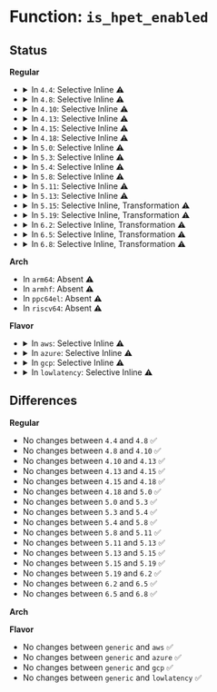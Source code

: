 # Function: <code>is_hpet_enabled</code>

## Status
<b>Regular</b>
<ul>
<li>
<details>
<summary>In <code>4.4</code>: Selective Inline ⚠️</summary>

```c
int is_hpet_enabled();
```

**Collision:** Unique Global

**Inline:** Selective

**Transformation:** False

**Instances:**

```
In arch/x86/kernel/hpet.c (ffffffff81061fe5)
Location: arch/x86/kernel/hpet.c:133
Inline: True
Inline callers:
  - arch/x86/kernel/hpet.c:hpet_register_irq_handler
  - arch/x86/kernel/hpet.c:hpet_unregister_irq_handler
  - arch/x86/kernel/hpet.c:hpet_set_alarm_time
  - arch/x86/kernel/hpet.c:hpet_rtc_dropped_irq
  - arch/x86/kernel/hpet.c:hpet_set_rtc_irq_bit
Direct callers:
  - arch/x86/kernel/tsc.c:tsc_refine_calibration_work
  - arch/x86/kernel/tsc.c:native_calibrate_tsc
  - drivers/rtc/rtc-cmos.c:cmos_interrupt
  - drivers/rtc/rtc-cmos.c:cmos_checkintr
  - drivers/rtc/rtc-cmos.c:cmos_do_probe
  - drivers/rtc/rtc-cmos.c:cmos_do_probe
  - drivers/rtc/rtc-cmos.c:cmos_procfs
  - drivers/rtc/rtc-cmos.c:cmos_resume
```
**Symbols:**

```
ffffffff810620f0-ffffffff81062100: is_hpet_enabled (STB_GLOBAL)
```
</details>
</li>
<li>
<details>
<summary>In <code>4.8</code>: Selective Inline ⚠️</summary>

```c
int is_hpet_enabled();
```

**Collision:** Unique Global

**Inline:** Selective

**Transformation:** False

**Instances:**

```
In arch/x86/kernel/hpet.c (ffffffff81061ef5)
Location: arch/x86/kernel/hpet.c:133
Inline: True
Inline callers:
  - arch/x86/kernel/hpet.c:hpet_rtc_dropped_irq
  - arch/x86/kernel/hpet.c:hpet_set_alarm_time
  - arch/x86/kernel/hpet.c:hpet_set_rtc_irq_bit
  - arch/x86/kernel/hpet.c:hpet_unregister_irq_handler
  - arch/x86/kernel/hpet.c:hpet_register_irq_handler
Direct callers:
  - arch/x86/kernel/tsc.c:tsc_refine_calibration_work
  - arch/x86/kernel/tsc.c:native_calibrate_cpu
  - drivers/rtc/rtc-cmos.c:cmos_resume
  - drivers/rtc/rtc-cmos.c:cmos_do_probe
  - drivers/rtc/rtc-cmos.c:cmos_do_probe
  - drivers/rtc/rtc-cmos.c:cmos_interrupt
  - drivers/rtc/rtc-cmos.c:cmos_procfs
  - drivers/rtc/rtc-cmos.c:cmos_checkintr
```
**Symbols:**

```
ffffffff81061f20-ffffffff81061f30: is_hpet_enabled (STB_GLOBAL)
```
</details>
</li>
<li>
<details>
<summary>In <code>4.10</code>: Selective Inline ⚠️</summary>

```c
int is_hpet_enabled();
```

**Collision:** Unique Global

**Inline:** Selective

**Transformation:** False

**Instances:**

```
In arch/x86/kernel/hpet.c (ffffffff81064f85)
Location: arch/x86/kernel/hpet.c:133
Inline: True
Inline callers:
  - arch/x86/kernel/hpet.c:hpet_rtc_dropped_irq
  - arch/x86/kernel/hpet.c:hpet_set_alarm_time
  - arch/x86/kernel/hpet.c:hpet_set_rtc_irq_bit
  - arch/x86/kernel/hpet.c:hpet_unregister_irq_handler
  - arch/x86/kernel/hpet.c:hpet_register_irq_handler
Direct callers:
  - arch/x86/kernel/tsc.c:tsc_refine_calibration_work
  - arch/x86/kernel/tsc.c:native_calibrate_cpu
  - drivers/rtc/rtc-cmos.c:cmos_resume
  - drivers/rtc/rtc-cmos.c:cmos_do_probe
  - drivers/rtc/rtc-cmos.c:cmos_do_probe
  - drivers/rtc/rtc-cmos.c:cmos_interrupt
  - drivers/rtc/rtc-cmos.c:cmos_procfs
  - drivers/rtc/rtc-cmos.c:cmos_checkintr
```
**Symbols:**

```
ffffffff81064fb0-ffffffff81064fc0: is_hpet_enabled (STB_GLOBAL)
```
</details>
</li>
<li>
<details>
<summary>In <code>4.13</code>: Selective Inline ⚠️</summary>

```c
int is_hpet_enabled();
```

**Collision:** Unique Global

**Inline:** Selective

**Transformation:** False

**Instances:**

```
In arch/x86/kernel/hpet.c (ffffffff81063ee5)
Location: arch/x86/kernel/hpet.c:133
Inline: True
Inline callers:
  - arch/x86/kernel/hpet.c:hpet_rtc_dropped_irq
  - arch/x86/kernel/hpet.c:hpet_set_rtc_irq_bit
  - arch/x86/kernel/hpet.c:hpet_register_irq_handler
Direct callers:
  - arch/x86/kernel/tsc.c:tsc_refine_calibration_work
  - arch/x86/kernel/tsc.c:native_calibrate_cpu
  - drivers/rtc/rtc-cmos.c:cmos_resume
  - drivers/rtc/rtc-cmos.c:cmos_do_probe
  - drivers/rtc/rtc-cmos.c:cmos_do_probe
  - drivers/rtc/rtc-cmos.c:cmos_interrupt
  - drivers/rtc/rtc-cmos.c:cmos_procfs
  - drivers/rtc/rtc-cmos.c:cmos_checkintr
```
**Symbols:**

```
ffffffff81063c80-ffffffff81063ca7: is_hpet_enabled (STB_GLOBAL)
```
</details>
</li>
<li>
<details>
<summary>In <code>4.15</code>: Selective Inline ⚠️</summary>

```c
int is_hpet_enabled();
```

**Collision:** Unique Global

**Inline:** Selective

**Transformation:** False

**Instances:**

```
In arch/x86/kernel/hpet.c (ffffffff81068065)
Location: arch/x86/kernel/hpet.c:133
Inline: True
Inline callers:
  - arch/x86/kernel/hpet.c:hpet_rtc_dropped_irq
  - arch/x86/kernel/hpet.c:hpet_set_rtc_irq_bit
  - arch/x86/kernel/hpet.c:hpet_register_irq_handler
Direct callers:
  - arch/x86/kernel/tsc.c:tsc_refine_calibration_work
  - arch/x86/kernel/tsc.c:native_calibrate_cpu
  - drivers/rtc/rtc-cmos.c:cmos_resume
  - drivers/rtc/rtc-cmos.c:cmos_do_probe
  - drivers/rtc/rtc-cmos.c:cmos_do_probe
  - drivers/rtc/rtc-cmos.c:cmos_interrupt
  - drivers/rtc/rtc-cmos.c:cmos_procfs
  - drivers/rtc/rtc-cmos.c:cmos_checkintr
```
**Symbols:**

```
ffffffff81067e00-ffffffff81067e27: is_hpet_enabled (STB_GLOBAL)
```
</details>
</li>
<li>
<details>
<summary>In <code>4.18</code>: Selective Inline ⚠️</summary>

```c
int is_hpet_enabled();
```

**Collision:** Unique Global

**Inline:** Selective

**Transformation:** False

**Instances:**

```
In arch/x86/kernel/hpet.c (ffffffff8106acf5)
Location: arch/x86/kernel/hpet.c:134
Inline: True
Inline callers:
  - arch/x86/kernel/hpet.c:hpet_rtc_dropped_irq
  - arch/x86/kernel/hpet.c:hpet_set_alarm_time
  - arch/x86/kernel/hpet.c:hpet_set_rtc_irq_bit
  - arch/x86/kernel/hpet.c:hpet_unregister_irq_handler
Direct callers:
  - arch/x86/kernel/tsc.c:tsc_refine_calibration_work
  - arch/x86/kernel/tsc.c:native_calibrate_cpu
  - drivers/rtc/rtc-cmos.c:cmos_resume
  - drivers/rtc/rtc-cmos.c:cmos_resume
  - drivers/rtc/rtc-cmos.c:cmos_resume
  - drivers/rtc/rtc-cmos.c:cmos_suspend
  - drivers/rtc/rtc-cmos.c:cmos_do_remove
  - drivers/rtc/rtc-cmos.c:cmos_do_probe
  - drivers/rtc/rtc-cmos.c:cmos_do_probe
  - drivers/rtc/rtc-cmos.c:cmos_do_probe
  - drivers/rtc/rtc-cmos.c:cmos_do_probe
  - drivers/rtc/rtc-cmos.c:cmos_do_probe
  - drivers/rtc/rtc-cmos.c:cmos_interrupt
  - drivers/rtc/rtc-cmos.c:cmos_interrupt
  - drivers/rtc/rtc-cmos.c:cmos_procfs
  - drivers/rtc/rtc-cmos.c:cmos_set_alarm
  - drivers/rtc/rtc-cmos.c:cmos_irq_disable
  - drivers/rtc/rtc-cmos.c:cmos_checkintr
```
**Symbols:**

```
ffffffff8106aa40-ffffffff8106aa67: is_hpet_enabled (STB_GLOBAL)
```
</details>
</li>
<li>
<details>
<summary>In <code>5.0</code>: Selective Inline ⚠️</summary>

```c
int is_hpet_enabled();
```

**Collision:** Unique Global

**Inline:** Selective

**Transformation:** False

**Instances:**

```
In arch/x86/kernel/hpet.c (ffffffff81070a85)
Location: arch/x86/kernel/hpet.c:130
Inline: True
Inline callers:
  - arch/x86/kernel/hpet.c:hpet_rtc_dropped_irq
  - arch/x86/kernel/hpet.c:hpet_set_alarm_time
  - arch/x86/kernel/hpet.c:hpet_set_rtc_irq_bit
  - arch/x86/kernel/hpet.c:hpet_unregister_irq_handler
Direct callers:
  - arch/x86/kernel/tsc.c:tsc_refine_calibration_work
  - arch/x86/kernel/tsc.c:pit_hpet_ptimer_calibrate_cpu
  - drivers/rtc/rtc-cmos.c:cmos_resume
  - drivers/rtc/rtc-cmos.c:cmos_resume
  - drivers/rtc/rtc-cmos.c:cmos_resume
  - drivers/rtc/rtc-cmos.c:cmos_suspend
  - drivers/rtc/rtc-cmos.c:cmos_do_remove
  - drivers/rtc/rtc-cmos.c:cmos_do_probe
  - drivers/rtc/rtc-cmos.c:cmos_do_probe
  - drivers/rtc/rtc-cmos.c:cmos_do_probe
  - drivers/rtc/rtc-cmos.c:cmos_do_probe
  - drivers/rtc/rtc-cmos.c:cmos_do_probe
  - drivers/rtc/rtc-cmos.c:cmos_interrupt
  - drivers/rtc/rtc-cmos.c:cmos_interrupt
  - drivers/rtc/rtc-cmos.c:cmos_procfs
  - drivers/rtc/rtc-cmos.c:cmos_set_alarm
  - drivers/rtc/rtc-cmos.c:cmos_irq_disable
  - drivers/rtc/rtc-cmos.c:cmos_checkintr
```
**Symbols:**

```
ffffffff810707d0-ffffffff810707f7: is_hpet_enabled (STB_GLOBAL)
```
</details>
</li>
<li>
<details>
<summary>In <code>5.3</code>: Selective Inline ⚠️</summary>

```c
int is_hpet_enabled();
```

**Collision:** Unique Global

**Inline:** Selective

**Transformation:** False

**Instances:**

```
In arch/x86/kernel/hpet.c (ffffffff81074a15)
Location: arch/x86/kernel/hpet.c:133
Inline: True
Inline callers:
  - arch/x86/kernel/hpet.c:hpet_rtc_dropped_irq
  - arch/x86/kernel/hpet.c:hpet_set_alarm_time
  - arch/x86/kernel/hpet.c:hpet_set_rtc_irq_bit
  - arch/x86/kernel/hpet.c:hpet_unregister_irq_handler
Direct callers:
  - arch/x86/kernel/tsc.c:tsc_refine_calibration_work
  - arch/x86/kernel/tsc.c:pit_hpet_ptimer_calibrate_cpu
  - drivers/rtc/rtc-cmos.c:cmos_resume
  - drivers/rtc/rtc-cmos.c:cmos_resume
  - drivers/rtc/rtc-cmos.c:cmos_resume
  - drivers/rtc/rtc-cmos.c:cmos_suspend
  - drivers/rtc/rtc-cmos.c:cmos_do_remove
  - drivers/rtc/rtc-cmos.c:cmos_do_probe
  - drivers/rtc/rtc-cmos.c:cmos_do_probe
  - drivers/rtc/rtc-cmos.c:cmos_do_probe
  - drivers/rtc/rtc-cmos.c:cmos_do_probe
  - drivers/rtc/rtc-cmos.c:cmos_do_probe
  - drivers/rtc/rtc-cmos.c:cmos_interrupt
  - drivers/rtc/rtc-cmos.c:cmos_interrupt
  - drivers/rtc/rtc-cmos.c:cmos_procfs
  - drivers/rtc/rtc-cmos.c:cmos_set_alarm
  - drivers/rtc/rtc-cmos.c:cmos_irq_disable
  - drivers/rtc/rtc-cmos.c:cmos_checkintr
```
**Symbols:**

```
ffffffff81074810-ffffffff81074837: is_hpet_enabled (STB_GLOBAL)
```
</details>
</li>
<li>
<details>
<summary>In <code>5.4</code>: Selective Inline ⚠️</summary>

```c
int is_hpet_enabled();
```

**Collision:** Unique Global

**Inline:** Selective

**Transformation:** False

**Instances:**

```
In arch/x86/kernel/hpet.c (ffffffff810759e5)
Location: arch/x86/kernel/hpet.c:133
Inline: True
Inline callers:
  - arch/x86/kernel/hpet.c:hpet_rtc_dropped_irq
  - arch/x86/kernel/hpet.c:hpet_set_alarm_time
  - arch/x86/kernel/hpet.c:hpet_set_rtc_irq_bit
  - arch/x86/kernel/hpet.c:hpet_unregister_irq_handler
Direct callers:
  - arch/x86/kernel/tsc.c:tsc_refine_calibration_work
  - arch/x86/kernel/tsc.c:pit_hpet_ptimer_calibrate_cpu
  - drivers/rtc/rtc-cmos.c:cmos_resume
  - drivers/rtc/rtc-cmos.c:cmos_resume
  - drivers/rtc/rtc-cmos.c:cmos_resume
  - drivers/rtc/rtc-cmos.c:cmos_suspend
  - drivers/rtc/rtc-cmos.c:cmos_do_remove
  - drivers/rtc/rtc-cmos.c:cmos_do_probe
  - drivers/rtc/rtc-cmos.c:cmos_do_probe
  - drivers/rtc/rtc-cmos.c:cmos_do_probe
  - drivers/rtc/rtc-cmos.c:cmos_do_probe
  - drivers/rtc/rtc-cmos.c:cmos_do_probe
  - drivers/rtc/rtc-cmos.c:cmos_interrupt
  - drivers/rtc/rtc-cmos.c:cmos_interrupt
  - drivers/rtc/rtc-cmos.c:cmos_procfs
  - drivers/rtc/rtc-cmos.c:cmos_set_alarm
  - drivers/rtc/rtc-cmos.c:cmos_irq_disable
  - drivers/rtc/rtc-cmos.c:cmos_checkintr
```
**Symbols:**

```
ffffffff810757e0-ffffffff81075807: is_hpet_enabled (STB_GLOBAL)
```
</details>
</li>
<li>
<details>
<summary>In <code>5.8</code>: Selective Inline ⚠️</summary>

```c
int is_hpet_enabled();
```

**Collision:** Unique Global

**Inline:** Selective

**Transformation:** False

**Instances:**

```
In arch/x86/kernel/hpet.c (ffffffff8107d535)
Location: arch/x86/kernel/hpet.c:133
Inline: True
Inline callers:
  - arch/x86/kernel/hpet.c:hpet_rtc_dropped_irq
  - arch/x86/kernel/hpet.c:hpet_set_alarm_time
  - arch/x86/kernel/hpet.c:hpet_set_rtc_irq_bit
  - arch/x86/kernel/hpet.c:hpet_unregister_irq_handler
  - arch/x86/kernel/hpet.c:hpet_register_irq_handler
Direct callers:
  - arch/x86/kernel/tsc.c:tsc_refine_calibration_work
  - arch/x86/kernel/tsc.c:pit_hpet_ptimer_calibrate_cpu
  - drivers/rtc/rtc-cmos.c:cmos_resume
  - drivers/rtc/rtc-cmos.c:cmos_resume
  - drivers/rtc/rtc-cmos.c:cmos_resume
  - drivers/rtc/rtc-cmos.c:cmos_suspend
  - drivers/rtc/rtc-cmos.c:cmos_do_probe
  - drivers/rtc/rtc-cmos.c:cmos_do_probe
  - drivers/rtc/rtc-cmos.c:cmos_do_probe
  - drivers/rtc/rtc-cmos.c:cmos_do_probe
  - drivers/rtc/rtc-cmos.c:cmos_interrupt
  - drivers/rtc/rtc-cmos.c:cmos_interrupt
  - drivers/rtc/rtc-cmos.c:cmos_procfs
  - drivers/rtc/rtc-cmos.c:cmos_set_alarm
  - drivers/rtc/rtc-cmos.c:cmos_irq_disable
  - drivers/rtc/rtc-cmos.c:cmos_checkintr
```
**Symbols:**

```
ffffffff8107c9d0-ffffffff8107c9f7: is_hpet_enabled (STB_GLOBAL)
```
</details>
</li>
<li>
<details>
<summary>In <code>5.11</code>: Selective Inline ⚠️</summary>

```c
int is_hpet_enabled();
```

**Collision:** Unique Global

**Inline:** Selective

**Transformation:** False

**Instances:**

```
In arch/x86/kernel/hpet.c (ffffffff8107d4a5)
Location: arch/x86/kernel/hpet.c:134
Inline: True
Inline callers:
  - arch/x86/kernel/hpet.c:hpet_rtc_dropped_irq
  - arch/x86/kernel/hpet.c:hpet_set_alarm_time
  - arch/x86/kernel/hpet.c:hpet_set_rtc_irq_bit
  - arch/x86/kernel/hpet.c:hpet_unregister_irq_handler
  - arch/x86/kernel/hpet.c:hpet_register_irq_handler
Direct callers:
  - arch/x86/kernel/tsc.c:tsc_refine_calibration_work
  - arch/x86/kernel/tsc.c:pit_hpet_ptimer_calibrate_cpu
  - drivers/rtc/rtc-cmos.c:cmos_resume
  - drivers/rtc/rtc-cmos.c:cmos_resume
  - drivers/rtc/rtc-cmos.c:cmos_resume
  - drivers/rtc/rtc-cmos.c:cmos_suspend
  - drivers/rtc/rtc-cmos.c:cmos_do_probe
  - drivers/rtc/rtc-cmos.c:cmos_do_probe
  - drivers/rtc/rtc-cmos.c:cmos_do_probe
  - drivers/rtc/rtc-cmos.c:cmos_do_probe
  - drivers/rtc/rtc-cmos.c:cmos_interrupt
  - drivers/rtc/rtc-cmos.c:cmos_interrupt
  - drivers/rtc/rtc-cmos.c:cmos_procfs
  - drivers/rtc/rtc-cmos.c:cmos_set_alarm
  - drivers/rtc/rtc-cmos.c:cmos_irq_disable
  - drivers/rtc/rtc-cmos.c:cmos_checkintr
```
**Symbols:**

```
ffffffff8107c7e0-ffffffff8107c807: is_hpet_enabled (STB_GLOBAL)
```
</details>
</li>
<li>
<details>
<summary>In <code>5.13</code>: Selective Inline ⚠️</summary>

```c
int is_hpet_enabled();
```

**Collision:** Unique Global

**Inline:** Selective

**Transformation:** False

**Instances:**

```
In arch/x86/kernel/hpet.c (ffffffff8107e415)
Location: arch/x86/kernel/hpet.c:134
Inline: True
Inline callers:
  - arch/x86/kernel/hpet.c:hpet_rtc_dropped_irq
  - arch/x86/kernel/hpet.c:hpet_set_alarm_time
  - arch/x86/kernel/hpet.c:hpet_set_rtc_irq_bit
  - arch/x86/kernel/hpet.c:hpet_unregister_irq_handler
  - arch/x86/kernel/hpet.c:hpet_register_irq_handler
Direct callers:
  - arch/x86/kernel/tsc.c:tsc_refine_calibration_work
  - arch/x86/kernel/tsc.c:pit_hpet_ptimer_calibrate_cpu
  - drivers/rtc/rtc-cmos.c:cmos_resume
  - drivers/rtc/rtc-cmos.c:cmos_resume
  - drivers/rtc/rtc-cmos.c:cmos_resume
  - drivers/rtc/rtc-cmos.c:cmos_suspend
  - drivers/rtc/rtc-cmos.c:cmos_do_probe
  - drivers/rtc/rtc-cmos.c:cmos_do_probe
  - drivers/rtc/rtc-cmos.c:cmos_do_probe
  - drivers/rtc/rtc-cmos.c:cmos_do_probe
  - drivers/rtc/rtc-cmos.c:cmos_interrupt
  - drivers/rtc/rtc-cmos.c:cmos_interrupt
  - drivers/rtc/rtc-cmos.c:cmos_procfs
  - drivers/rtc/rtc-cmos.c:cmos_set_alarm
  - drivers/rtc/rtc-cmos.c:cmos_irq_disable
  - drivers/rtc/rtc-cmos.c:cmos_checkintr
```
**Symbols:**

```
ffffffff8107d990-ffffffff8107d9b7: is_hpet_enabled (STB_GLOBAL)
```
</details>
</li>
<li>
<details>
<summary>In <code>5.15</code>: Selective Inline, Transformation ⚠️</summary>

```c
int is_hpet_enabled();
```

**Collision:** Unique Global

**Inline:** Selective

**Transformation:** True

**Instances:**

```
In arch/x86/kernel/hpet.c (ffffffff8108cf55)
Location: arch/x86/kernel/hpet.c:135
Inline: True
Inline callers:
  - arch/x86/kernel/hpet.c:hpet_rtc_dropped_irq
  - arch/x86/kernel/hpet.c:hpet_rtc_dropped_irq
  - arch/x86/kernel/hpet.c:hpet_set_alarm_time
  - arch/x86/kernel/hpet.c:hpet_set_alarm_time
  - arch/x86/kernel/hpet.c:hpet_set_rtc_irq_bit
  - arch/x86/kernel/hpet.c:hpet_set_rtc_irq_bit
  - arch/x86/kernel/hpet.c:hpet_unregister_irq_handler
  - arch/x86/kernel/hpet.c:hpet_unregister_irq_handler
  - arch/x86/kernel/hpet.c:hpet_register_irq_handler
  - arch/x86/kernel/hpet.c:hpet_register_irq_handler
Direct callers:
  - arch/x86/kernel/tsc.c:tsc_refine_calibration_work
  - arch/x86/kernel/tsc.c:pit_hpet_ptimer_calibrate_cpu
  - drivers/rtc/rtc-cmos.c:cmos_resume
  - drivers/rtc/rtc-cmos.c:cmos_resume
  - drivers/rtc/rtc-cmos.c:cmos_resume
  - drivers/rtc/rtc-cmos.c:cmos_suspend
  - drivers/rtc/rtc-cmos.c:cmos_do_probe
  - drivers/rtc/rtc-cmos.c:cmos_do_probe
  - drivers/rtc/rtc-cmos.c:cmos_do_probe
  - drivers/rtc/rtc-cmos.c:cmos_do_probe
  - drivers/rtc/rtc-cmos.c:cmos_interrupt
  - drivers/rtc/rtc-cmos.c:cmos_interrupt
  - drivers/rtc/rtc-cmos.c:cmos_procfs
  - drivers/rtc/rtc-cmos.c:cmos_set_alarm
  - drivers/rtc/rtc-cmos.c:cmos_irq_disable
  - drivers/rtc/rtc-cmos.c:cmos_checkintr
```
**Symbols:**

```
ffffffff81c9edbe-ffffffff81c9eded: is_hpet_enabled.cold (STB_LOCAL)
ffffffff8108ce30-ffffffff8108ce77: is_hpet_enabled (STB_GLOBAL)
```
</details>
</li>
<li>
<details>
<summary>In <code>5.19</code>: Selective Inline, Transformation ⚠️</summary>

```c
int is_hpet_enabled();
```

**Collision:** Unique Global

**Inline:** Selective

**Transformation:** True

**Instances:**

```
In arch/x86/kernel/hpet.c (ffffffff8109dbc5)
Location: arch/x86/kernel/hpet.c:135
Inline: True
Inline callers:
  - arch/x86/kernel/hpet.c:hpet_rtc_dropped_irq
  - arch/x86/kernel/hpet.c:hpet_set_alarm_time
  - arch/x86/kernel/hpet.c:hpet_set_rtc_irq_bit
  - arch/x86/kernel/hpet.c:hpet_register_irq_handler
Direct callers:
  - arch/x86/kernel/tsc.c:tsc_refine_calibration_work
  - arch/x86/kernel/tsc.c:pit_hpet_ptimer_calibrate_cpu
  - arch/x86/kernel/hpet.c:hpet_set_rtc_irq_bit
  - drivers/rtc/rtc-cmos.c:cmos_resume
  - drivers/rtc/rtc-cmos.c:cmos_resume
  - drivers/rtc/rtc-cmos.c:cmos_resume
  - drivers/rtc/rtc-cmos.c:cmos_suspend
  - drivers/rtc/rtc-cmos.c:cmos_do_probe
  - drivers/rtc/rtc-cmos.c:cmos_do_probe
  - drivers/rtc/rtc-cmos.c:cmos_do_probe
  - drivers/rtc/rtc-cmos.c:cmos_do_probe
  - drivers/rtc/rtc-cmos.c:cmos_interrupt
  - drivers/rtc/rtc-cmos.c:cmos_interrupt
  - drivers/rtc/rtc-cmos.c:cmos_procfs
  - drivers/rtc/rtc-cmos.c:cmos_set_alarm_callback
  - drivers/rtc/rtc-cmos.c:cmos_set_alarm_callback
  - drivers/rtc/rtc-cmos.c:cmos_irq_disable
  - drivers/rtc/rtc-cmos.c:cmos_checkintr
```
**Symbols:**

```
ffffffff81e4e20c-ffffffff81e4e23b: is_hpet_enabled.cold (STB_LOCAL)
ffffffff8109da80-ffffffff8109dacf: is_hpet_enabled (STB_GLOBAL)
```
</details>
</li>
<li>
<details>
<summary>In <code>6.2</code>: Selective Inline, Transformation ⚠️</summary>

```c
int is_hpet_enabled();
```

**Collision:** Unique Global

**Inline:** Selective

**Transformation:** True

**Instances:**

```
In arch/x86/kernel/hpet.c (ffffffff810b4da5)
Location: arch/x86/kernel/hpet.c:135
Inline: True
Inline callers:
  - arch/x86/kernel/hpet.c:hpet_rtc_dropped_irq
  - arch/x86/kernel/hpet.c:hpet_set_alarm_time
  - arch/x86/kernel/hpet.c:hpet_set_rtc_irq_bit
  - arch/x86/kernel/hpet.c:hpet_register_irq_handler
Direct callers:
  - arch/x86/kernel/tsc.c:tsc_refine_calibration_work
  - arch/x86/kernel/tsc.c:pit_hpet_ptimer_calibrate_cpu
  - arch/x86/kernel/hpet.c:hpet_set_rtc_irq_bit
  - drivers/rtc/rtc-cmos.c:cmos_resume
  - drivers/rtc/rtc-cmos.c:cmos_resume
  - drivers/rtc/rtc-cmos.c:cmos_resume
  - drivers/rtc/rtc-cmos.c:cmos_suspend
  - drivers/rtc/rtc-cmos.c:cmos_do_remove
  - drivers/rtc/rtc-cmos.c:cmos_do_probe
  - drivers/rtc/rtc-cmos.c:cmos_do_probe
  - drivers/rtc/rtc-cmos.c:cmos_do_probe
  - drivers/rtc/rtc-cmos.c:cmos_do_probe
  - drivers/rtc/rtc-cmos.c:cmos_do_probe
  - drivers/rtc/rtc-cmos.c:cmos_do_probe
  - drivers/rtc/rtc-cmos.c:cmos_interrupt
  - drivers/rtc/rtc-cmos.c:cmos_interrupt
  - drivers/rtc/rtc-cmos.c:cmos_procfs
  - drivers/rtc/rtc-cmos.c:cmos_set_alarm_callback
  - drivers/rtc/rtc-cmos.c:cmos_set_alarm_callback
  - drivers/rtc/rtc-cmos.c:cmos_irq_disable
  - drivers/rtc/rtc-cmos.c:cmos_checkintr
```
**Symbols:**

```
ffffffff82054201-ffffffff82054230: is_hpet_enabled.cold (STB_LOCAL)
ffffffff810b4c40-ffffffff810b4c8f: is_hpet_enabled (STB_GLOBAL)
```
</details>
</li>
<li>
<details>
<summary>In <code>6.5</code>: Selective Inline, Transformation ⚠️</summary>

```c
int is_hpet_enabled();
```

**Collision:** Unique Global

**Inline:** Selective

**Transformation:** True

**Instances:**

```
In arch/x86/kernel/hpet.c (ffffffff810b7e75)
Location: arch/x86/kernel/hpet.c:135
Inline: True
Inline callers:
  - arch/x86/kernel/hpet.c:hpet_rtc_dropped_irq
  - arch/x86/kernel/hpet.c:hpet_set_alarm_time
  - arch/x86/kernel/hpet.c:hpet_set_rtc_irq_bit
  - arch/x86/kernel/hpet.c:hpet_register_irq_handler
Direct callers:
  - arch/x86/kernel/tsc.c:tsc_refine_calibration_work
  - arch/x86/kernel/tsc.c:pit_hpet_ptimer_calibrate_cpu
  - arch/x86/kernel/hpet.c:hpet_set_rtc_irq_bit
  - drivers/rtc/rtc-cmos.c:cmos_resume
  - drivers/rtc/rtc-cmos.c:cmos_resume
  - drivers/rtc/rtc-cmos.c:cmos_resume
  - drivers/rtc/rtc-cmos.c:cmos_suspend
  - drivers/rtc/rtc-cmos.c:cmos_suspend
  - drivers/rtc/rtc-cmos.c:cmos_do_remove
  - drivers/rtc/rtc-cmos.c:cmos_do_probe
  - drivers/rtc/rtc-cmos.c:cmos_do_probe
  - drivers/rtc/rtc-cmos.c:cmos_do_probe
  - drivers/rtc/rtc-cmos.c:cmos_do_probe
  - drivers/rtc/rtc-cmos.c:cmos_do_probe
  - drivers/rtc/rtc-cmos.c:cmos_do_probe
  - drivers/rtc/rtc-cmos.c:cmos_interrupt
  - drivers/rtc/rtc-cmos.c:cmos_interrupt
  - drivers/rtc/rtc-cmos.c:cmos_procfs
  - drivers/rtc/rtc-cmos.c:cmos_set_alarm_callback
  - drivers/rtc/rtc-cmos.c:cmos_set_alarm_callback
  - drivers/rtc/rtc-cmos.c:cmos_irq_disable
  - drivers/rtc/rtc-cmos.c:cmos_checkintr
```
**Symbols:**

```
ffffffff820d27c2-ffffffff820d27f1: is_hpet_enabled.cold (STB_LOCAL)
ffffffff810b7d10-ffffffff810b7d5f: is_hpet_enabled (STB_GLOBAL)
```
</details>
</li>
<li>
<details>
<summary>In <code>6.8</code>: Selective Inline, Transformation ⚠️</summary>

```c
int is_hpet_enabled();
```

**Collision:** Unique Global

**Inline:** Selective

**Transformation:** True

**Instances:**

```
In arch/x86/kernel/hpet.c (ffffffff810bf2b5)
Location: arch/x86/kernel/hpet.c:135
Inline: True
Inline callers:
  - arch/x86/kernel/hpet.c:hpet_rtc_dropped_irq
  - arch/x86/kernel/hpet.c:hpet_set_alarm_time
  - arch/x86/kernel/hpet.c:hpet_set_rtc_irq_bit
  - arch/x86/kernel/hpet.c:hpet_register_irq_handler
Direct callers:
  - arch/x86/kernel/tsc.c:tsc_refine_calibration_work
  - arch/x86/kernel/tsc.c:pit_hpet_ptimer_calibrate_cpu
  - arch/x86/kernel/hpet.c:hpet_set_rtc_irq_bit
  - drivers/rtc/rtc-cmos.c:cmos_resume
  - drivers/rtc/rtc-cmos.c:cmos_resume
  - drivers/rtc/rtc-cmos.c:cmos_resume
  - drivers/rtc/rtc-cmos.c:cmos_suspend
  - drivers/rtc/rtc-cmos.c:cmos_suspend
  - drivers/rtc/rtc-cmos.c:cmos_do_remove
  - drivers/rtc/rtc-cmos.c:cmos_do_probe
  - drivers/rtc/rtc-cmos.c:cmos_do_probe
  - drivers/rtc/rtc-cmos.c:cmos_do_probe
  - drivers/rtc/rtc-cmos.c:cmos_do_probe
  - drivers/rtc/rtc-cmos.c:cmos_do_probe
  - drivers/rtc/rtc-cmos.c:cmos_do_probe
  - drivers/rtc/rtc-cmos.c:cmos_interrupt
  - drivers/rtc/rtc-cmos.c:cmos_interrupt
  - drivers/rtc/rtc-cmos.c:cmos_procfs
  - drivers/rtc/rtc-cmos.c:cmos_set_alarm_callback
  - drivers/rtc/rtc-cmos.c:cmos_set_alarm_callback
  - drivers/rtc/rtc-cmos.c:cmos_irq_disable
  - drivers/rtc/rtc-cmos.c:cmos_checkintr
```
**Symbols:**

```
ffffffff821ad628-ffffffff821ad657: is_hpet_enabled.cold (STB_LOCAL)
ffffffff810bf150-ffffffff810bf19f: is_hpet_enabled (STB_GLOBAL)
```
</details>
</li>
</ul>
<b>Arch</b>
<ul>
<li>
In <code>arm64</code>: Absent ⚠️
</li>
<li>
In <code>armhf</code>: Absent ⚠️
</li>
<li>
In <code>ppc64el</code>: Absent ⚠️
</li>
<li>
In <code>riscv64</code>: Absent ⚠️
</li>
</ul>
<b>Flavor</b>
<ul>
<li>
<details>
<summary>In <code>aws</code>: Selective Inline ⚠️</summary>

```c
int is_hpet_enabled();
```

**Collision:** Unique Global

**Inline:** Selective

**Transformation:** False

**Instances:**

```
In arch/x86/kernel/hpet.c (ffffffff810749e5)
Location: arch/x86/kernel/hpet.c:133
Inline: True
Inline callers:
  - arch/x86/kernel/hpet.c:hpet_rtc_dropped_irq
  - arch/x86/kernel/hpet.c:hpet_set_alarm_time
  - arch/x86/kernel/hpet.c:hpet_set_rtc_irq_bit
  - arch/x86/kernel/hpet.c:hpet_unregister_irq_handler
Direct callers:
  - arch/x86/kernel/tsc.c:tsc_refine_calibration_work
  - arch/x86/kernel/tsc.c:pit_hpet_ptimer_calibrate_cpu
  - drivers/rtc/rtc-cmos.c:cmos_resume
  - drivers/rtc/rtc-cmos.c:cmos_resume
  - drivers/rtc/rtc-cmos.c:cmos_resume
  - drivers/rtc/rtc-cmos.c:cmos_suspend
  - drivers/rtc/rtc-cmos.c:cmos_do_remove
  - drivers/rtc/rtc-cmos.c:cmos_do_probe
  - drivers/rtc/rtc-cmos.c:cmos_do_probe
  - drivers/rtc/rtc-cmos.c:cmos_do_probe
  - drivers/rtc/rtc-cmos.c:cmos_do_probe
  - drivers/rtc/rtc-cmos.c:cmos_do_probe
  - drivers/rtc/rtc-cmos.c:cmos_interrupt
  - drivers/rtc/rtc-cmos.c:cmos_interrupt
  - drivers/rtc/rtc-cmos.c:cmos_procfs
  - drivers/rtc/rtc-cmos.c:cmos_set_alarm
  - drivers/rtc/rtc-cmos.c:cmos_irq_disable
  - drivers/rtc/rtc-cmos.c:cmos_checkintr
```
**Symbols:**

```
ffffffff810747e0-ffffffff81074807: is_hpet_enabled (STB_GLOBAL)
```
</details>
</li>
<li>
<details>
<summary>In <code>azure</code>: Selective Inline ⚠️</summary>

```c
int is_hpet_enabled();
```

**Collision:** Unique Global

**Inline:** Selective

**Transformation:** False

**Instances:**

```
In arch/x86/kernel/hpet.c (ffffffff81064a15)
Location: arch/x86/kernel/hpet.c:133
Inline: True
Inline callers:
  - arch/x86/kernel/hpet.c:hpet_rtc_dropped_irq
  - arch/x86/kernel/hpet.c:hpet_set_alarm_time
  - arch/x86/kernel/hpet.c:hpet_set_rtc_irq_bit
  - arch/x86/kernel/hpet.c:hpet_unregister_irq_handler
Direct callers:
  - arch/x86/kernel/tsc.c:tsc_refine_calibration_work
  - arch/x86/kernel/tsc.c:pit_hpet_ptimer_calibrate_cpu
  - drivers/rtc/rtc-cmos.c:cmos_resume
  - drivers/rtc/rtc-cmos.c:cmos_resume
  - drivers/rtc/rtc-cmos.c:cmos_resume
  - drivers/rtc/rtc-cmos.c:cmos_suspend
  - drivers/rtc/rtc-cmos.c:cmos_do_remove
  - drivers/rtc/rtc-cmos.c:cmos_do_probe
  - drivers/rtc/rtc-cmos.c:cmos_do_probe
  - drivers/rtc/rtc-cmos.c:cmos_do_probe
  - drivers/rtc/rtc-cmos.c:cmos_do_probe
  - drivers/rtc/rtc-cmos.c:cmos_do_probe
  - drivers/rtc/rtc-cmos.c:cmos_interrupt
  - drivers/rtc/rtc-cmos.c:cmos_interrupt
  - drivers/rtc/rtc-cmos.c:cmos_procfs
  - drivers/rtc/rtc-cmos.c:cmos_set_alarm
  - drivers/rtc/rtc-cmos.c:cmos_irq_disable
  - drivers/rtc/rtc-cmos.c:cmos_checkintr
```
**Symbols:**

```
ffffffff81064810-ffffffff81064837: is_hpet_enabled (STB_GLOBAL)
```
</details>
</li>
<li>
<details>
<summary>In <code>gcp</code>: Selective Inline ⚠️</summary>

```c
int is_hpet_enabled();
```

**Collision:** Unique Global

**Inline:** Selective

**Transformation:** False

**Instances:**

```
In arch/x86/kernel/hpet.c (ffffffff81074995)
Location: arch/x86/kernel/hpet.c:133
Inline: True
Inline callers:
  - arch/x86/kernel/hpet.c:hpet_rtc_dropped_irq
  - arch/x86/kernel/hpet.c:hpet_set_alarm_time
  - arch/x86/kernel/hpet.c:hpet_set_rtc_irq_bit
  - arch/x86/kernel/hpet.c:hpet_unregister_irq_handler
Direct callers:
  - arch/x86/kernel/tsc.c:tsc_refine_calibration_work
  - arch/x86/kernel/tsc.c:pit_hpet_ptimer_calibrate_cpu
  - drivers/rtc/rtc-cmos.c:cmos_resume
  - drivers/rtc/rtc-cmos.c:cmos_resume
  - drivers/rtc/rtc-cmos.c:cmos_resume
  - drivers/rtc/rtc-cmos.c:cmos_suspend
  - drivers/rtc/rtc-cmos.c:cmos_do_remove
  - drivers/rtc/rtc-cmos.c:cmos_do_probe
  - drivers/rtc/rtc-cmos.c:cmos_do_probe
  - drivers/rtc/rtc-cmos.c:cmos_do_probe
  - drivers/rtc/rtc-cmos.c:cmos_do_probe
  - drivers/rtc/rtc-cmos.c:cmos_do_probe
  - drivers/rtc/rtc-cmos.c:cmos_interrupt
  - drivers/rtc/rtc-cmos.c:cmos_interrupt
  - drivers/rtc/rtc-cmos.c:cmos_procfs
  - drivers/rtc/rtc-cmos.c:cmos_set_alarm
  - drivers/rtc/rtc-cmos.c:cmos_irq_disable
  - drivers/rtc/rtc-cmos.c:cmos_checkintr
```
**Symbols:**

```
ffffffff81074790-ffffffff810747b7: is_hpet_enabled (STB_GLOBAL)
```
</details>
</li>
<li>
<details>
<summary>In <code>lowlatency</code>: Selective Inline ⚠️</summary>

```c
int is_hpet_enabled();
```

**Collision:** Unique Global

**Inline:** Selective

**Transformation:** False

**Instances:**

```
In arch/x86/kernel/hpet.c (ffffffff810769f5)
Location: arch/x86/kernel/hpet.c:133
Inline: True
Inline callers:
  - arch/x86/kernel/hpet.c:hpet_rtc_dropped_irq
  - arch/x86/kernel/hpet.c:hpet_set_alarm_time
  - arch/x86/kernel/hpet.c:hpet_set_rtc_irq_bit
  - arch/x86/kernel/hpet.c:hpet_unregister_irq_handler
Direct callers:
  - arch/x86/kernel/tsc.c:tsc_refine_calibration_work
  - arch/x86/kernel/tsc.c:pit_hpet_ptimer_calibrate_cpu
  - drivers/rtc/rtc-cmos.c:cmos_resume
  - drivers/rtc/rtc-cmos.c:cmos_resume
  - drivers/rtc/rtc-cmos.c:cmos_resume
  - drivers/rtc/rtc-cmos.c:cmos_suspend
  - drivers/rtc/rtc-cmos.c:cmos_do_remove
  - drivers/rtc/rtc-cmos.c:cmos_do_probe
  - drivers/rtc/rtc-cmos.c:cmos_do_probe
  - drivers/rtc/rtc-cmos.c:cmos_do_probe
  - drivers/rtc/rtc-cmos.c:cmos_do_probe
  - drivers/rtc/rtc-cmos.c:cmos_do_probe
  - drivers/rtc/rtc-cmos.c:cmos_interrupt
  - drivers/rtc/rtc-cmos.c:cmos_interrupt
  - drivers/rtc/rtc-cmos.c:cmos_procfs
  - drivers/rtc/rtc-cmos.c:cmos_set_alarm
  - drivers/rtc/rtc-cmos.c:cmos_irq_disable
  - drivers/rtc/rtc-cmos.c:cmos_checkintr
```
**Symbols:**

```
ffffffff810767f0-ffffffff81076817: is_hpet_enabled (STB_GLOBAL)
```
</details>
</li>
</ul>

## Differences
<b>Regular</b>
<ul>
<li>
No changes between <code>4.4</code> and <code>4.8</code> ✅
</li>
<li>
No changes between <code>4.8</code> and <code>4.10</code> ✅
</li>
<li>
No changes between <code>4.10</code> and <code>4.13</code> ✅
</li>
<li>
No changes between <code>4.13</code> and <code>4.15</code> ✅
</li>
<li>
No changes between <code>4.15</code> and <code>4.18</code> ✅
</li>
<li>
No changes between <code>4.18</code> and <code>5.0</code> ✅
</li>
<li>
No changes between <code>5.0</code> and <code>5.3</code> ✅
</li>
<li>
No changes between <code>5.3</code> and <code>5.4</code> ✅
</li>
<li>
No changes between <code>5.4</code> and <code>5.8</code> ✅
</li>
<li>
No changes between <code>5.8</code> and <code>5.11</code> ✅
</li>
<li>
No changes between <code>5.11</code> and <code>5.13</code> ✅
</li>
<li>
No changes between <code>5.13</code> and <code>5.15</code> ✅
</li>
<li>
No changes between <code>5.15</code> and <code>5.19</code> ✅
</li>
<li>
No changes between <code>5.19</code> and <code>6.2</code> ✅
</li>
<li>
No changes between <code>6.2</code> and <code>6.5</code> ✅
</li>
<li>
No changes between <code>6.5</code> and <code>6.8</code> ✅
</li>
</ul>
<b>Arch</b>
<ul>
</ul>
<b>Flavor</b>
<ul>
<li>
No changes between <code>generic</code> and <code>aws</code> ✅
</li>
<li>
No changes between <code>generic</code> and <code>azure</code> ✅
</li>
<li>
No changes between <code>generic</code> and <code>gcp</code> ✅
</li>
<li>
No changes between <code>generic</code> and <code>lowlatency</code> ✅
</li>
</ul>
